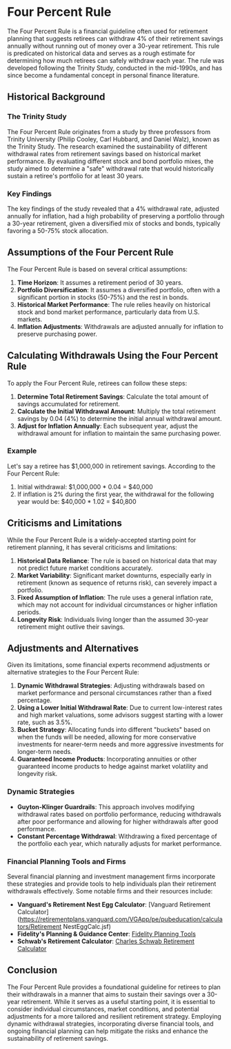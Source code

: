 # Four Percent Rule

The Four Percent Rule is a financial guideline often used for retirement planning that suggests retirees can withdraw 4% of their retirement savings annually without running out of money over a 30-year retirement. This rule is predicated on historical data and serves as a rough estimate for determining how much retirees can safely withdraw each year. The rule was developed following the Trinity Study, conducted in the mid-1990s, and has since become a fundamental concept in personal finance literature.

## Historical Background

### The Trinity Study

The Four Percent Rule originates from a study by three professors from Trinity University (Philip Cooley, Carl Hubbard, and Daniel Walz), known as the Trinity Study. The research examined the sustainability of different withdrawal rates from retirement savings based on historical market performance. By evaluating different stock and bond portfolio mixes, the study aimed to determine a "safe" withdrawal rate that would historically sustain a retiree's portfolio for at least 30 years.

### Key Findings

The key findings of the study revealed that a 4% withdrawal rate, adjusted annually for inflation, had a high probability of preserving a portfolio through a 30-year retirement, given a diversified mix of stocks and bonds, typically favoring a 50-75% stock allocation. 

## Assumptions of the Four Percent Rule

The Four Percent Rule is based on several critical assumptions:

1. **Time Horizon**: It assumes a retirement period of 30 years.
2. **Portfolio Diversification**: It assumes a diversified portfolio, often with a significant portion in stocks (50-75%) and the rest in bonds.
3. **Historical Market Performance**: The rule relies heavily on historical stock and bond market performance, particularly data from U.S. markets.
4. **Inflation Adjustments**: Withdrawals are adjusted annually for inflation to preserve purchasing power.

## Calculating Withdrawals Using the Four Percent Rule

To apply the Four Percent Rule, retirees can follow these steps:

1. **Determine Total Retirement Savings**: Calculate the total amount of savings accumulated for retirement.
2. **Calculate the Initial Withdrawal Amount**: Multiply the total retirement savings by 0.04 (4%) to determine the initial annual withdrawal amount.
3. **Adjust for Inflation Annually**: Each subsequent year, adjust the withdrawal amount for inflation to maintain the same purchasing power.

### Example

Let's say a retiree has $1,000,000 in retirement savings. According to the Four Percent Rule:

1. Initial withdrawal: $1,000,000 * 0.04 = $40,000
2. If inflation is 2% during the first year, the withdrawal for the following year would be: $40,000 * 1.02 = $40,800

## Criticisms and Limitations

While the Four Percent Rule is a widely-accepted starting point for retirement planning, it has several criticisms and limitations:

1. **Historical Data Reliance**: The rule is based on historical data that may not predict future market conditions accurately.
2. **Market Variability**: Significant market downturns, especially early in retirement (known as sequence of returns risk), can severely impact a portfolio.
3. **Fixed Assumption of Inflation**: The rule uses a general inflation rate, which may not account for individual circumstances or higher inflation periods.
4. **Longevity Risk**: Individuals living longer than the assumed 30-year retirement might outlive their savings.

## Adjustments and Alternatives

Given its limitations, some financial experts recommend adjustments or alternative strategies to the Four Percent Rule:

1. **Dynamic Withdrawal Strategies**: Adjusting withdrawals based on market performance and personal circumstances rather than a fixed percentage.
2. **Using a Lower Initial Withdrawal Rate**: Due to current low-interest rates and high market valuations, some advisors suggest starting with a lower rate, such as 3.5%.
3. **Bucket Strategy**: Allocating funds into different "buckets" based on when the funds will be needed, allowing for more conservative investments for nearer-term needs and more aggressive investments for longer-term needs.
4. **Guaranteed Income Products**: Incorporating annuities or other guaranteed income products to hedge against market volatility and longevity risk.

### Dynamic Strategies

- **Guyton-Klinger Guardrails**: This approach involves modifying withdrawal rates based on portfolio performance, reducing withdrawals after poor performance and allowing for higher withdrawals after good performance.
- **Constant Percentage Withdrawal**: Withdrawing a fixed percentage of the portfolio each year, which naturally adjusts for market performance.

### Financial Planning Tools and Firms

Several financial planning and investment management firms incorporate these strategies and provide tools to help individuals plan their retirement withdrawals effectively. Some notable firms and their resources include:

- **Vanguard's Retirement Nest Egg Calculator**: [Vanguard Retirement Calculator](https://retirementplans.vanguard.com/VGApp/pe/pubeducation/calculators/Retirement NestEggCalc.jsf)
- **Fidelity's Planning & Guidance Center**: [Fidelity Planning Tools](https://www.fidelity.com/planning-and-advice/overview)
- **Schwab's Retirement Calculator**: [Charles Schwab Retirement Calculator](https://www.schwab.com/retirement-calculator)

## Conclusion

The Four Percent Rule provides a foundational guideline for retirees to plan their withdrawals in a manner that aims to sustain their savings over a 30-year retirement. While it serves as a useful starting point, it is essential to consider individual circumstances, market conditions, and potential adjustments for a more tailored and resilient retirement strategy. Employing dynamic withdrawal strategies, incorporating diverse financial tools, and ongoing financial planning can help mitigate the risks and enhance the sustainability of retirement savings.